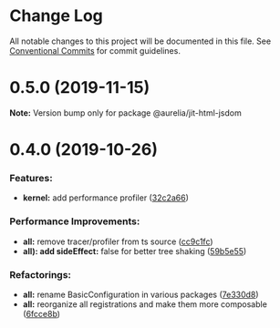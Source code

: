 # Change Log

All notable changes to this project will be documented in this file.
See [Conventional Commits](https://conventionalcommits.org) for commit guidelines.

<a name="0.5.0"></a>
# 0.5.0 (2019-11-15)

**Note:** Version bump only for package @aurelia/jit-html-jsdom

<a name="0.4.0"></a>
# 0.4.0 (2019-10-26)

### Features:

* **kernel:** add performance profiler ([32c2a66](https://github.com/aurelia/aurelia/commit/32c2a66))


### Performance Improvements:

* **all:** remove tracer/profiler from ts source ([cc9c1fc](https://github.com/aurelia/aurelia/commit/cc9c1fc))
* **all): add sideEffect:** false for better tree shaking ([59b5e55](https://github.com/aurelia/aurelia/commit/59b5e55))


### Refactorings:

* **all:** rename BasicConfiguration in various packages ([7e330d8](https://github.com/aurelia/aurelia/commit/7e330d8))
* **all:** reorganize all registrations and make them more composable ([6fcce8b](https://github.com/aurelia/aurelia/commit/6fcce8b))

